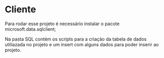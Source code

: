 # Cliente

Para rodar esse projeto é necessário instalar o pacote microsoft.data.sqlclient;

Na pasta SQL contém os scripts para a criação da tabela de dados utiliazada no projeto e um insert com alguns dados para poder inserir ao projeto.

